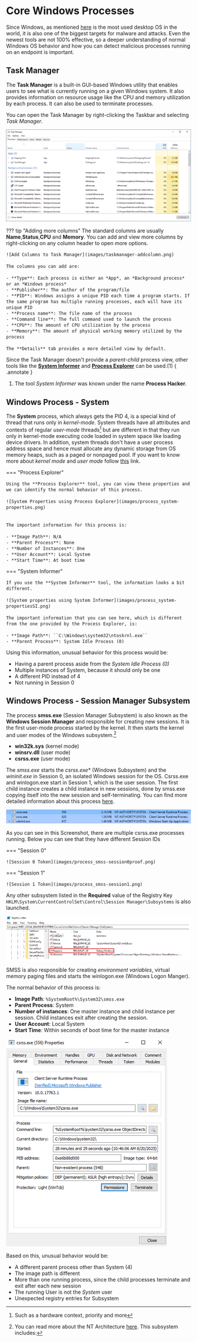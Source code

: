 # Core Windows Processes

Since Windows, as mentioned [here](../index.md) is the most used desktop OS in the world, it is also one of the biggest targets for malware and attacks. Even the newest tools are not 100% effective, so a deeper understanding of normal Windows OS behavior and how you can detect malicious processes running on an endpoint is important.

## Task Manager

The **Task Manager** is a built-in GUI-based Windows utility that enables users to see what is currently running on a given Windows system. It also provides information on resource usage like the CPU and memory utilization by each process. It can also be used to terminate processes.

You can open the Task Manager by right-clicking the Taskbar and selecting *Task Manager*.

![Task Manager](images/taskmanager-detailed.png)

??? tip "Adding more columns"
    The standard columns are usually **Name**,**Status**,**CPU** and **Memory**. You can add and view more columns by right-clicking on any column header to open more options.

    ![Add Columns to Task Manager](images/taskmanager-addcolumn.png)

    The columns you can add are:

    - **Type**: Each process is either an *App*, an *Background process* or an *Windows process*
    - **Publisher**: The author of the program/file
    - **PID**: Windows assigns a unique PID each time a program starts. If the same program has multiple running processes, each will have its unique PID
    - **Process name**: The file name of the process
    - **Command line**: The full command used to launch the process
    - **CPU**: The amount of CPU utilization by the process
    - **Memory**: The amount of physical working memory utilized by the process

    The **Details** tab provides a more detailed view by default.


Since the Task Manager doesn't provide a *parent-child* process view, other tools like the [**System Informer**](https://systeminformer.sourceforge.io/) and [**Process Explorer**](https://learn.microsoft.com/en-us/sysinternals/downloads/process-explorer) can be used.(1)
{ .annotate }

1. The tool *System Informer* was known under the name **Process Hacker**.

## Windows Process - System

The **System** process, which always gets the PID 4, is a special kind of thread that runs only in *kernel-mode*. System threads have all attributes and contexts of regular *user-mode* threads[^1] but are different in that they run only in kernel-mode executing code loaded in system space like loading device drivers. In addition, system threads don't have a user process address space and hence must allocate any dynamic storage from OS memory heaps, such as a paged or nonpaged pool. If you want to know more about *kernel mode* and *user mode* follow [this](https://learn.microsoft.com/en-us/windows-hardware/drivers/gettingstarted/user-mode-and-kernel-mode) link.

[^1]: Such as a hardware context, priority and more


=== "Process Explorer"


    Using the **Process Explorer** tool, you can view these properties and we can identify the normal behavior of this process.

    ![System Properties using Process Explorer](images/process_system-properties.png)


    The important information for this process is:

    - **Image Path**: N/A
    - **Parent Process**: None
    - **Number of Instances**: One
    - **User Account**: Local System
    - **Start Time**: At boot time


=== "System Informer"

    If you use the **System Informer** tool, the information looks a bit different.

    ![System properties using System Informer](images/process_system-propertiesSI.png)

    The important information that you can see here, which is different from the one provided by the Process Explorer, is:

    - **Image Path**: ``C:\Windows\system32\ntoskrnl.exe``
    - **Parent Process**: System Idle Process (0)

Using this information, unusual behavior for this process would be:

- Having a parent process aside from the *System Idle Process (0)*
- Multiple instances of System, because it should only be one
- A different PID instead of 4
- Not running in Session 0

## Windows Process - Session Manager Subsystem

The process **smss.exe** (Session Manager Subsystem) is also known as the **Windows Session Manager** and responsible for creating new sessions. It is the first user-mode process started by the kernel. It then starts the kernel and user modes of the Windows subsystem.[^2]

[^2]: You can read more about the NT Architecture [here](https://en.wikipedia.org/wiki/Architecture_of_Windows_NT). This subsystem includes:

- **win32k.sys** (kernel mode)
- **winsrv.dll** (user mode)
- **csrss.exe** (user mode)

The *smss.exe* starts the *csrss.exe** (Windows Subsystem) and the *wininit.exe* in Session 0, an isolated Windows session for the OS. Csrss.exe and winlogon.exe start in Session 1, which is the user session. The first child instance creates a child instance in new sessions, done by smss.exe copying itself into the new session and self-terminating. You can find more detailed information about this process [here](https://en.wikipedia.org/wiki/Session_Manager_Subsystem).


![Session 0](images/process_smss-session0.png)

As you can see in this Screenshot, there are multiple csrss.exe processes running. Below you can see that they have different Session IDs


=== "Session 0"

    ![Session 0 Token](images/process_smss-session0proof.png)


=== "Session 1"

    ![Session 1 Token](images/process_smss-session1.png)


Any other subsystem listed in the **Required** value of the Registry Key ``HKLM\System\CurrentControlSet\Control\Session Manager\Subsystems`` is also launched.

![Required Subsystems](images/process_smss-required.png)

SMSS is also responsible for creating *environment variables*, virtual memory paging files and starts the winlogon.exe (Windows Logon Manger). 

The normal behavior of this process is:

- **Image Path**: ``%SystemRoot%\System32\smss.exe``
- **Parent Process**: System
- **Number of instances**: One master instance and child instance per session. Child instances exit after creating the session.
- **User Account**: Local System
- **Start Time**: Within seconds of boot time for the master instance

![Normal Behavior of smss.exe](images/process_smss-normal.png)

Based on this, unusual behavior would be:

- A different parent process other than System (4)
- The image path is different
- More than one running process, since the child processes terminate and exit after each new session
- The running User is not the *System* user
- Unexpected registry entries for Subsystem









